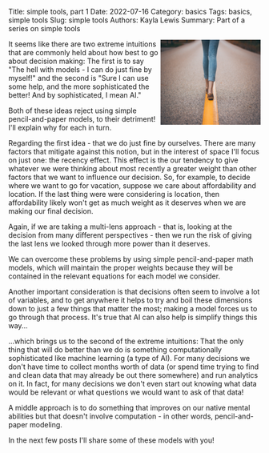 Title: simple tools, part 1
Date: 2022-07-16
Category: basics
Tags: basics, simple tools
Slug: simple tools
Authors: Kayla Lewis
Summary: Part of a series on simple tools

<img align=right src="images/linear.jpg" width="200" height="170" />

It seems like there are two extreme intuitions that are commonly held about how best to go about decision making: The first is to say "The hell with models - I can do just fine by myself!" and the second is "Sure I can use some help, and the more sophisticated the better! And by sophisticated, I mean AI." 

Both of these ideas reject using simple pencil-and-paper models, to their detriment! I'll explain why for each in turn.

Regarding the first idea - that we do just fine by ourselves. There are many factors that mitigate against this notion, but in the interest of space I'll focus on just one: the recency effect. This effect is the our tendency to give whatever we were thinking about most recently a greater weight than other factors that we want to influence our decision. So, for example, to decide where we want to go for vacation, suppose we care about affordability and location. If the last thing were were considering is location, then affordability likely won't get as much weight as it deserves when we are making our final decision. 

Again, if we are taking a multi-lens approach - that is, looking at the decision from many different perspectives - then we run the risk of giving the last lens we looked through more power than it deserves. 

We can overcome these problems by using simple pencil-and-paper math models, which will maintain the proper weights because they will be contained in the relevant equations for each model we consider.

Another important consideration is that decisions often seem to involve a lot of variables, and to get anywhere it helps to try and boil these dimensions down to just a few things that matter the most; making a model forces us to go through that process. It's true that AI can also help is simplify things this way...

...which brings us to the second of the extreme intuitions: That the only thing that will do better than we do is something computationally sophisticated like machine learning (a type of AI). For many decisions we don't have time to collect months worth of data (or spend time trying to find and clean data that may already be out there somewhere) and run analytics on it. In fact, for many decisions we don't even start out knowing what data would be relevant or what questions we would want to ask of that data!

A middle approach is to do something that improves on our native mental abilities but that doesn't involve computation - in other words, pencil-and-paper modeling.

In the next few posts I'll share some of these models with you!



